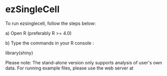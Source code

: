 # ezSingleCell

To run ezsinglecell, follow the steps below:

a) Open R (preferably R >= 4.0)

b) Type the commands in your R console :

library(shiny)



Please note: The stand-alone version only supports analysis of user's own data. For running example files, please use the web server at 
